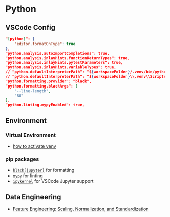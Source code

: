 # Python

## VSCode Config

<!-- <details>
<summary>json</summary> -->

```json
"[python]": {
    "editor.formatOnType": true
},
"python.analysis.autoImportCompletions": true,
"python.analysis.inlayHints.functionReturnTypes": true,
"python.analysis.inlayHints.pytestParameters": true,
"python.analysis.inlayHints.variableTypes": true,
// "python.defaultInterpreterPath": "${workspaceFolder}/.venv/bin/python",
// "python.defaultInterpreterPath": "${workspaceFolder}\\.venv\\Scripts\\python.exe",
"python.formatting.provider": "black",
"python.formatting.blackArgs": [
    "--line-length",
    "80"
],
"python.linting.mypyEnabled": true,
```

<!-- </details> -->

## Environment

### Virtual Environment

- [how to activate venv]( https://docs.python.org/3/library/venv.html#how-venvs-work )

### pip packages

- [`black[jupyter]`](https://black.readthedocs.io/en/stable/getting_started.html#installation) for formatting
- [`mypy`](https://mypy.readthedocs.io/en/stable/getting_started.html#installing-and-running-mypy) for linting
- [`ipykernel`](https://ipython.readthedocs.io/en/stable/install/kernel_install.html#kernels-for-python-2-and-3) for VSCode Jupyter support

## Data Engineering

- [Feature Engineering: Scaling, Normalization, and Standardization](https://www.analyticsvidhya.com/blog/2020/04/feature-scaling-machine-learning-normalization-standardization/)

